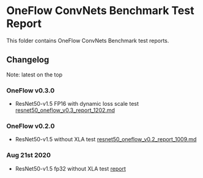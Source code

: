 # OneFlow ConvNets Benchmark Test Report
This folder contains OneFlow ConvNets Benchmark test reports.  

## Changelog
Note: latest on the top
### OneFlow v0.3.0 
- ResNet50-v1.5 FP16 with dynamic loss scale test [resnet50_oneflow_v0.3_report_1202.md](resnet50_oneflow_v0.3_report_1202.md)
### OneFlow v0.2.0 
- ResNet50-v1.5 without XLA test [resnet50_oneflow_v0.2_report_1009.md](resnet50_oneflow_v0.2_report_1009.md)
### Aug 21st 2020
- ResNet50-v1.5 fp32 without XLA test [report](rn50_fp32_report_0821.md)


